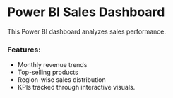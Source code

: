 # Power BI Sales Dashboard

This Power BI dashboard analyzes sales performance.

### Features:
- Monthly revenue trends
- Top-selling products
- Region-wise sales distribution
- KPIs tracked through interactive visuals.
